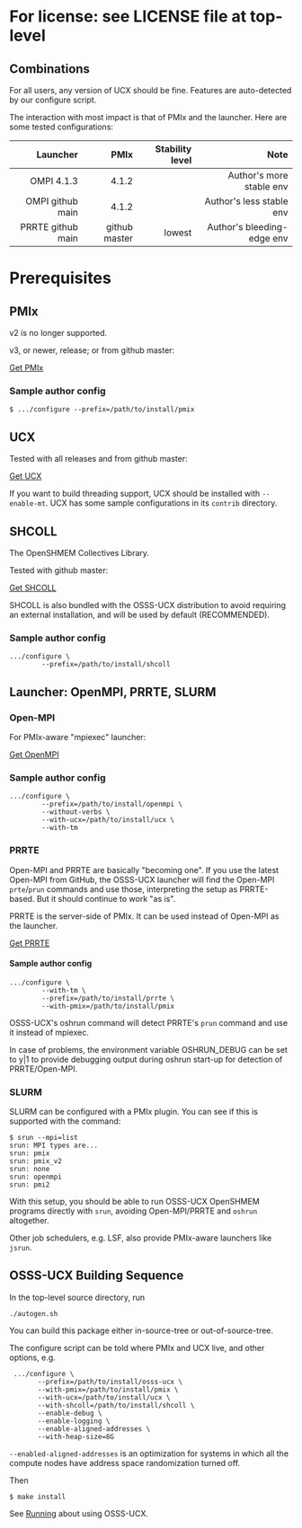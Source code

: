 # For license: see LICENSE file at top-level

## Combinations

For all users, any version of UCX should be fine.  Features are
auto-detected by our configure script.

The interaction with most impact is that of PMIx and the launcher.
Here are some tested configurations:

|Launcher|PMIx|Stability level|Note|
|---:|---:|---:|---:|
|OMPI 4.1.3|4.1.2||Author's more stable env|
|OMPI github main|4.1.2||Author's less stable env|
|PRRTE github main|github master|lowest|Author's bleeding-edge env|

# Prerequisites

## PMIx

v2 is no longer supported.

v3, or newer, release; or from github master:

[Get PMIx](https://github.com/openpmix/openpmix/)

### Sample author config

```shell
$ .../configure --prefix=/path/to/install/pmix
```

## UCX

Tested with all releases and from github master:

[Get UCX](https://github.com/openucx/ucx/)

If you want to build threading support, UCX should be installed with
`--enable-mt`.  UCX has some sample configurations in its `contrib`
directory.

## SHCOLL

The OpenSHMEM Collectives Library.

Tested with github master:

[Get SHCOLL](https://github.com/tonycurtis/shcoll)

SHCOLL is also bundled with the OSSS-UCX distribution to avoid
requiring an external installation, and will be used by default
(RECOMMENDED).

### Sample author config

```shell
.../configure \
        --prefix=/path/to/install/shcoll
```

## Launcher: OpenMPI, PRRTE, SLURM

### Open-MPI

For PMIx-aware "mpiexec" launcher:

[Get OpenMPI](https://www.open-mpi.org/software/ompi/)

### Sample author config

```shell
.../configure \
        --prefix=/path/to/install/openmpi \
        --without-verbs \
        --with-ucx=/path/to/install/ucx \
        --with-tm
```

### PRRTE

Open-MPI and PRRTE are basically "becoming one".  If you use the
latest Open-MPI from GitHub, the OSSS-UCX launcher will find the
Open-MPI `prte`/`prun` commands and use those, interpreting the setup
as PRRTE-based.  But it should continue to work "as is".

PRRTE is the server-side of PMIx.  It can be used instead of Open-MPI
as the launcher.

[Get PRRTE](https://github.com/openpmix/prrte/)

#### Sample author config

```shell
.../configure \
        --with-tm \
        --prefix=/path/to/install/prrte \
        --with-pmix=/path/to/install/pmix
```

OSSS-UCX's oshrun command will detect PRRTE's `prun` command and use
it instead of mpiexec.

In case of problems, the environment variable OSHRUN_DEBUG can be set
to y|1 to provide debugging output during oshrun start-up for
detection of PRRTE/Open-MPI.

### SLURM

SLURM can be configured with a PMIx plugin.  You can see if this is
supported with the command:

```shell
$ srun --mpi=list
srun: MPI types are...
srun: pmix
srun: pmix_v2
srun: none
srun: openmpi
srun: pmi2
```

With this setup, you should be able to run OSSS-UCX OpenSHMEM programs
directly with `srun`, avoiding Open-MPI/PRRTE and `oshrun` altogether.

Other job schedulers, e.g. LSF, also provide PMIx-aware launchers like
`jsrun`.

## OSSS-UCX Building Sequence

In the top-level source directory, run

```shell
./autogen.sh
```

You can build this package either in-source-tree or
out-of-source-tree.

The configure script can be told where PMIx and UCX live, and other
options, e.g.

```shell
 .../configure \
       --prefix=/path/to/install/osss-ucx \
       --with-pmix=/path/to/install/pmix \
       --with-ucx=/path/to/install/ucx \
       --with-shcoll=/path/to/install/shcoll \
       --enable-debug \
       --enable-logging \
       --enable-aligned-addresses \
       --with-heap-size=8G
```

`--enabled-aligned-addresses` is an optimization for systems in which
all the compute nodes have address space randomization turned off.

Then

```shell
$ make install
```

See [Running](running.md) about using OSSS-UCX.
